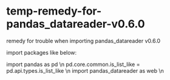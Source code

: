 # temp-remedy-for-pandas_datareader-v0.6.0
remedy  for trouble when importing pandas_datareader v0.6.0

import packages like below:

import pandas as pd \n
pd.core.common.is_list_like = pd.api.types.is_list_like \n
import pandas_datareader as web \n

